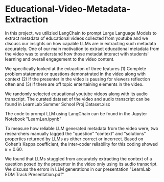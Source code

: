 # Educational-Video-Metadata-Extraction

In this project, we utilizied LangChain to prompt Large Language Models to extract metadata of educational videos collected from youtube and we discuss our insights on how capable LLMs are in extracting such metadata accurately. One of our main motivation to extract educational metadata from the video was to understand how those metadat interact with students' learning and overall engagement to the video content.

We specifically looked at the extraction of three features (1) Complete problem statement or questions demonstrated in the video along with context (2) If the presenter in the video is pausing for viewers reflection often and (3) if there are off topic entertaining elements in the video.

We randomly selected educational youtube videos along with its audio transcript. The curated dataset of the video and audio transcript can be found in LearnLab Summer School Proj Dataset.xlsx

The code to prompt LLM using LangChain can be found in the Jupyter Notebook "LearnLan.ipynb"

To measure how reliable LLM generated metadata from the video were, two researchers manually tagged the "question” “context” and “solutions” properties returned by LLMs as either correct or incorrect. Based on Cohen’s Kappa coefficient, the inter-coder reliability for this coding showed κ = 0.60.

We found that LLMs stuggled from accurately extracting the context of a question posed by the presenter in the video only using its audio transcript. We discuss the errors in LLM generations in our presentation "LearnLab EDM Track Presentation.pdf"
